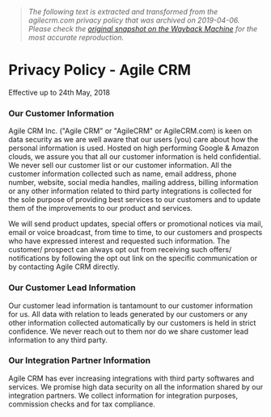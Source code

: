 > *The following text is extracted and transformed from the agilecrm.com privacy policy that was archived on 2019-04-06. Please check the [original snapshot on the Wayback Machine](https://web.archive.org/web/20190406201511id_/https%3A//www.agilecrm.com/privacy-policy) for the most accurate reproduction.*

# Privacy Policy - Agile CRM

Effective up to 24th May, 2018

### Our Customer Information

Agile CRM Inc. ("Agile CRM" or "AgileCRM" or AgileCRM.com) is keen on data security as we are well aware that our users (you) care about how the personal information is used. Hosted on high performing Google & Amazon clouds, we assure you that all our customer information is held confidential. We never sell our customer list or our customer information. All the customer information collected such as name, email address, phone number, website, social media handles, mailing address, billing information or any other information related to third party integrations is collected for the sole purpose of providing best services to our customers and to update them of the improvements to our product and services.

We will send product updates, special offers or promotional notices via mail, email or voice broadcast, from time to time, to our customers and prospects who have expressed interest and requested such information. The customer/ prospect can always opt out from receiving such offers/ notifications by following the opt out link on the specific communication or by contacting Agile CRM directly.

### Our Customer Lead Information

Our customer lead information is tantamount to our customer information for us. All data with relation to leads generated by our customers or any other information collected automatically by our customers is held in strict confidence. We never reach out to them nor do we share customer lead information to any third party.

### Our Integration Partner Information

Agile CRM has ever increasing integrations with third party softwares and services. We promise high data security on all the information shared by our integration partners. We collect information for integration purposes, commission checks and for tax compliance.
